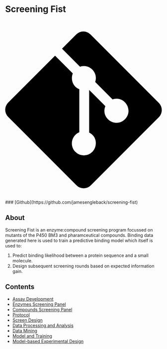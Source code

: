 # Screening Fist

<div class="md-source__icon md-icon">
<a href="https://github.com/jamesengleback/screening-fist">
<svg viewBox="0 0 448 512" xmlns="http://www.w3.org/2000/svg"><!--! Font Awesome Free 6.1.1 by @fontawesome - https://fontawesome.com License - https://fontawesome.com/license/free (Icons: CC BY 4.0, Fonts: SIL OFL 1.1, Code: MIT License) Copyright 2022 Fonticons, Inc.--><path d="M439.55 236.05 244 40.45a28.87 28.87 0 0 0-40.81 0l-40.66 40.63 51.52 51.52c27.06-9.14 52.68 16.77 43.39 43.68l49.66 49.66c34.23-11.8 61.18 31 35.47 56.69-26.49 26.49-70.21-2.87-56-37.34L240.22 199v121.85c25.3 12.54 22.26 41.85 9.08 55a34.34 34.34 0 0 1-48.55 0c-17.57-17.6-11.07-46.91 11.25-56v-123c-20.8-8.51-24.6-30.74-18.64-45L142.57 101 8.45 235.14a28.86 28.86 0 0 0 0 40.81l195.61 195.6a28.86 28.86 0 0 0 40.8 0l194.69-194.69a28.86 28.86 0 0 0 0-40.81z"></path></svg>
</a>
</div> 
### [Github](https://github.com/jamesengleback/screening-fist)

## About

Screening Fist is an enzyme:compound screening program focussed on mutants of the P450 BM3 and pharamceutical compounds.
Binding data generated here is used to train a predictive binding model which itself is used to: 

1. Predict binding likelihood between a protein sequence and a small molecule.
2. Design subsequent screening rounds based on expected information gain.

## Contents

- [Assay Development](assay-development.md)
- [Enzymes Screening Panel](enzymes.md)
- [Compounds Screening Panel](compounds.md)
- [Protocol](protocol.md)
- [Screen Design](screen-design.md)
- [Data Processing and Analysis](data.md)
- [Data Mining](data-mining.md)
- [Model and Training](nn.md)
- [Model-based Experimental Design](al.md)

